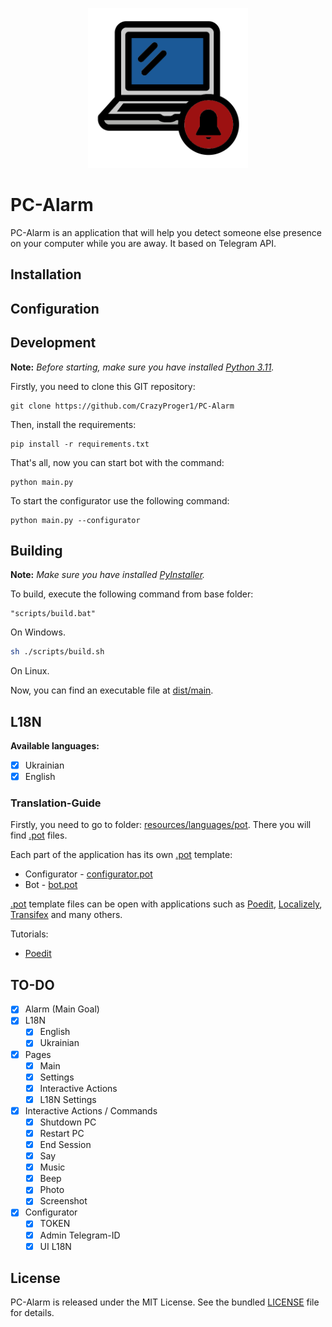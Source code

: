 <p align="center">
  <img src="https://github.com/CrazyProger1/PC-Alarm/blob/dev/resources/icons/alarm.png" alt="Alarm logo" width="256" height="256"/>
</p>

# PC-Alarm

PC-Alarm is an application that will help you detect someone else presence on your computer while you are away. It based
on Telegram API.

## Installation

## Configuration

## Development

**Note:** _Before starting, make sure you have installed [Python 3.11](https://www.python.org/downloads/)._

Firstly, you need to clone this GIT repository:

```shell
git clone https://github.com/CrazyProger1/PC-Alarm
```

Then, install the requirements:

```shell
pip install -r requirements.txt
```

That's all, now you can start bot with the command:

```shell
python main.py
```

To start the configurator use the following command:

```shell
python main.py --configurator
```

## Building

**Note:** _Make sure you have installed [PyInstaller](https://pypi.org/project/pyinstaller/)._

To build, execute the following command from base folder:

```commandline
"scripts/build.bat"
```

On Windows.

```bash
sh ./scripts/build.sh
```

On Linux.

Now, you can find an executable file at [dist/main](dist/main).

## L18N

**Available languages:**

- [x] Ukrainian
- [x] English

### Translation-Guide

Firstly, you need to go to folder: [resources/languages/pot](resources/languages/pot). There you will
find [.pot](https://en.wikipedia.org/wiki/Gettext) files.

Each part of the application has its own [.pot](https://en.wikipedia.org/wiki/Gettext) template:

- Configurator - [configurator.pot](resources/languages/pot/configurator.pot)
- Bot - [bot.pot](resources/languages/pot/bot.pot)

[.pot](https://en.wikipedia.org/wiki/Gettext) template files can be open with applications such as
[Poedit](https://poedit.net/), [Localizely](https://localizely.com/), [Transifex](https://www.transifex.com/) and many
others.

Tutorials:

- [Poedit](resources/docs/POEDIT.MD)

## TO-DO

- [x] Alarm (Main Goal)
- [x] L18N
    - [x] English
    - [x] Ukrainian

- [x] Pages
    - [x] Main
    - [x] Settings
    - [x] Interactive Actions
    - [x] L18N Settings

- [x] Interactive Actions / Commands
    - [x] Shutdown PC
    - [x] Restart PC
    - [x] End Session
    - [x] Say
    - [x] Music
    - [x] Beep
    - [x] Photo
    - [x] Screenshot

- [x] Configurator
    - [x] TOKEN
    - [x] Admin Telegram-ID
    - [x] UI L18N

## License

PC-Alarm is released under the MIT License. See the bundled [LICENSE](LICENSE) file for details.
